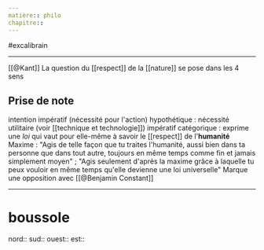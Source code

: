 ```yaml
---
matière:: philo
chapitre:: 
---
```

#excalibrain 

---
[[@Kant]]
La question du [[respect]] de la [[nature]] se pose dans les 4 sens

## Prise de note
intention
impératif (nécessité pour l'action) hypothétique : nécessité utilitaire (voir [[technique et technologie]])
impératif catégorique : exprime une *loi* qui vaut pour elle-même à savoir le [[respect]] de l'**humanité** 
	Maxime : "Agis de telle façon que tu traites l'humanité, aussi bien dans ta personne que dans tout autre, toujours en même temps comme fin et jamais simplement moyen" ; "Agis seulement d'après la maxime grâce à laquelle tu peux vouloir en même temps qu'elle devienne une loi universelle"
Marque une opposition avec [[@Benjamin Constant]]

---
# boussole
nord:: 
sud:: 
ouest:: 
est:: 